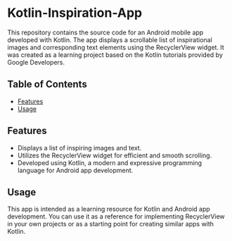 # Kotlin-Inspiration-App
This repository contains the source code for an Android mobile app developed with Kotlin. The app displays a scrollable list of inspirational images and corresponding text elements using the RecyclerView widget. It was created as a learning project based on the Kotlin tutorials provided by Google Developers.

## Table of Contents
- [Features](#features)
- [Usage](#usage)

## Features
 - Displays a list of inspiring images and text.
 - Utilizes the RecyclerView widget for efficient and smooth scrolling.
 - Developed using Kotlin, a modern and expressive programming language for Android app development.

## Usage
This app is intended as a learning resource for Kotlin and Android app development. You can use it as a reference for implementing RecyclerView in your own projects or as a starting point for creating similar apps with Kotlin.



